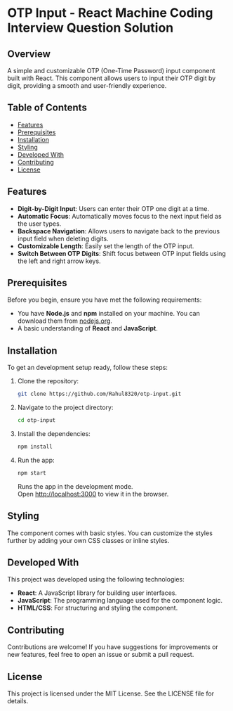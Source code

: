 # OTP Input - React Machine Coding Interview Question Solution

## Overview

A simple and customizable OTP (One-Time Password) input component built with React. This component allows users to input their OTP digit by digit, providing a smooth and user-friendly experience.

## Table of Contents

- [Features](#features)
- [Prerequisites](#prerequisites)
- [Installation](#installation)
- [Styling](#styling)
- [Developed With](#developed-with)
- [Contributing](#contributing)
- [License](#license)

## Features

- **Digit-by-Digit Input**: Users can enter their OTP one digit at a time.
- **Automatic Focus**: Automatically moves focus to the next input field as the user types.
- **Backspace Navigation**: Allows users to navigate back to the previous input field when deleting digits.
- **Customizable Length**: Easily set the length of the OTP input.
- **Switch Between OTP Digits**: Shift focus between OTP input fields using the left and right arrow keys.

## Prerequisites

Before you begin, ensure you have met the following requirements:

- You have **Node.js** and **npm** installed on your machine. You can download them from [nodejs.org](https://nodejs.org/).
- A basic understanding of **React** and **JavaScript**.

## Installation

To get an development setup ready, follow these steps:

1. Clone the repository:

   ```bash
   git clone https://github.com/Rahul8320/otp-input.git
   ```

2. Navigate to the project directory:

   ```bash
   cd otp-input
   ```

3. Install the dependencies:

   ```bash
   npm install
   ```

4. Run the app:

   ```bash
   npm start
   ```

   Runs the app in the development mode.\
   Open [http://localhost:3000](http://localhost:3000) to view it in the browser.

## Styling

The component comes with basic styles. You can customize the styles further by adding your own CSS classes or inline styles.

## Developed With

This project was developed using the following technologies:

- **React**: A JavaScript library for building user interfaces.
- **JavaScript**: The programming language used for the component logic.
- **HTML/CSS**: For structuring and styling the component.

## Contributing

Contributions are welcome! If you have suggestions for improvements or new features, feel free to open an issue or submit a pull request.

## License

This project is licensed under the MIT License. See the LICENSE file for details.
